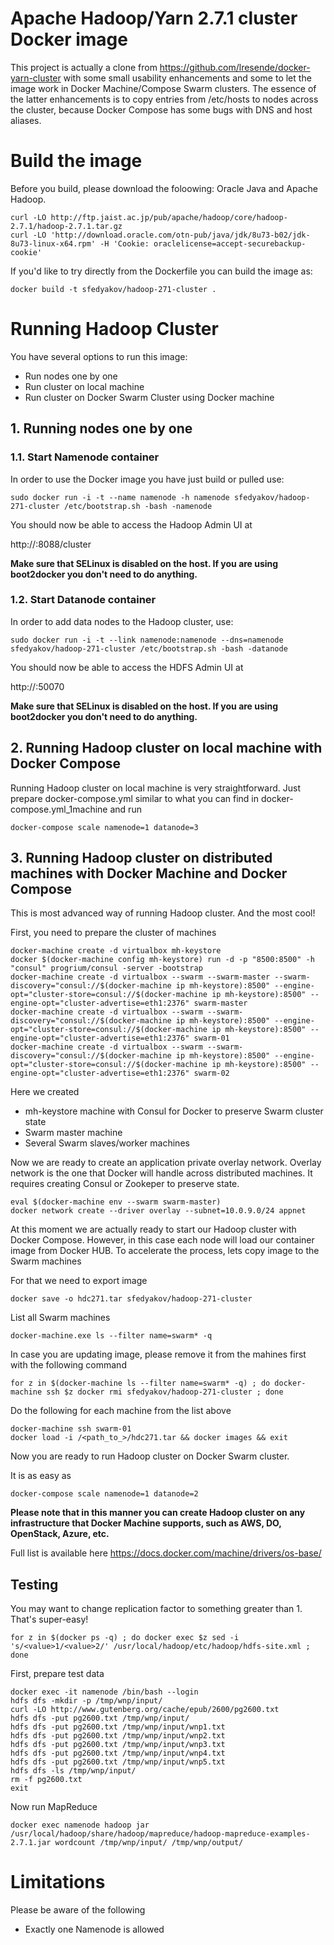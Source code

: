 # Apache Hadoop/Yarn 2.7.1 cluster Docker image
This project is actually a clone from https://github.com/lresende/docker-yarn-cluster with some small usability enhancements and some to let the image work in Docker Machine/Compose Swarm clusters. The essence of the latter enhancements is to copy entries from /etc/hosts to nodes across the cluster, because Docker Compose has some bugs with DNS and host aliases.

# Build the image
Before you build, please download the foloowing: Oracle Java and Apache Hadoop.

```
curl -LO http://ftp.jaist.ac.jp/pub/apache/hadoop/core/hadoop-2.7.1/hadoop-2.7.1.tar.gz
curl -LO 'http://download.oracle.com/otn-pub/java/jdk/8u73-b02/jdk-8u73-linux-x64.rpm' -H 'Cookie: oraclelicense=accept-securebackup-cookie'
```

If you'd like to try directly from the Dockerfile you can build the image as:

```
docker build -t sfedyakov/hadoop-271-cluster .
```

# Running Hadoop Cluster
You have several options to run this image:
- Run nodes one by one
- Run cluster on local machine
- Run cluster on Docker Swarm Cluster using Docker machine

## 1. Running nodes one by one
### 1.1. Start Namenode container

In order to use the Docker image you have just build or pulled use:

```
sudo docker run -i -t --name namenode -h namenode sfedyakov/hadoop-271-cluster /etc/bootstrap.sh -bash -namenode
```

You should now be able to access the Hadoop Admin UI at

http://<host>:8088/cluster

**Make sure that SELinux is disabled on the host. If you are using boot2docker you don't need to do anything.**

### 1.2. Start Datanode container

In order to add data nodes to the Hadoop cluster, use:

```
sudo docker run -i -t --link namenode:namenode --dns=namenode sfedyakov/hadoop-271-cluster /etc/bootstrap.sh -bash -datanode
```

You should now be able to access the HDFS Admin UI at

http://<host>:50070

**Make sure that SELinux is disabled on the host. If you are using boot2docker you don't need to do anything.**

## 2. Running Hadoop cluster on local machine with Docker Compose
Running Hadoop cluster on local machine is very straightforward. Just prepare docker-compose.yml similar to what you can find in docker-compose.yml_1machine and run

```
docker-compose scale namenode=1 datanode=3
```

## 3. Running Hadoop cluster on distributed machines with Docker Machine and Docker Compose
This is most advanced way of running Hadoop cluster. And the most cool!

First, you need to prepare the cluster of machines

```
docker-machine create -d virtualbox mh-keystore
docker $(docker-machine config mh-keystore) run -d -p "8500:8500" -h "consul" progrium/consul -server -bootstrap
docker-machine create -d virtualbox --swarm --swarm-master --swarm-discovery="consul://$(docker-machine ip mh-keystore):8500" --engine-opt="cluster-store=consul://$(docker-machine ip mh-keystore):8500" --engine-opt="cluster-advertise=eth1:2376" swarm-master
docker-machine create -d virtualbox --swarm --swarm-discovery="consul://$(docker-machine ip mh-keystore):8500" --engine-opt="cluster-store=consul://$(docker-machine ip mh-keystore):8500" --engine-opt="cluster-advertise=eth1:2376" swarm-01
docker-machine create -d virtualbox --swarm --swarm-discovery="consul://$(docker-machine ip mh-keystore):8500" --engine-opt="cluster-store=consul://$(docker-machine ip mh-keystore):8500" --engine-opt="cluster-advertise=eth1:2376" swarm-02
```

Here we created
- mh-keystore machine with Consul for Docker to preserve Swarm cluster state
- Swarm master machine
- Several Swarm slaves/worker machines

Now we are ready to create an application private overlay network. Overlay network is the one that Docker will handle across distributed machines. It requires creating Consul or Zookeper to preserve state.

```
eval $(docker-machine env --swarm swarm-master)
docker network create --driver overlay --subnet=10.0.9.0/24 appnet
```

At this moment we are actually ready to start our Hadoop cluster with Docker Compose. However, in this case each node will load our container image from Docker HUB. To accelerate the process, lets copy image to the Swarm machines

For that we need to export image

```
docker save -o hdc271.tar sfedyakov/hadoop-271-cluster
```

List all Swarm machines

```
docker-machine.exe ls --filter name=swarm* -q
```

In case you are updating image, please remove it from the mahines first with the following command

```
for z in $(docker-machine ls --filter name=swarm* -q) ; do docker-machine ssh $z docker rmi sfedyakov/hadoop-271-cluster ; done
```


Do the following for each machine from the list above

```
docker-machine ssh swarm-01
docker load -i /<path_to_>/hdc271.tar && docker images && exit
```

Now you are ready to run Hadoop cluster on Docker Swarm cluster.

It is as easy as

```
docker-compose scale namenode=1 datanode=2
```

**Please note that in this manner you can create Hadoop cluster on any infrastructure that Docker Machine supports, such as AWS, DO, OpenStack, Azure, etc.**

Full list is available here https://docs.docker.com/machine/drivers/os-base/

## Testing

You may want to change replication factor to something greater than 1. That's super-easy!

```
for z in $(docker ps -q) ; do docker exec $z sed -i 's/<value>1/<value>2/' /usr/local/hadoop/etc/hadoop/hdfs-site.xml ; done
```


First, prepare test data

```
docker exec -it namenode /bin/bash --login
hdfs dfs -mkdir -p /tmp/wnp/input/ 
curl -LO http://www.gutenberg.org/cache/epub/2600/pg2600.txt 
hdfs dfs -put pg2600.txt /tmp/wnp/input/ 
hdfs dfs -put pg2600.txt /tmp/wnp/input/wnp1.txt 
hdfs dfs -put pg2600.txt /tmp/wnp/input/wnp2.txt 
hdfs dfs -put pg2600.txt /tmp/wnp/input/wnp3.txt 
hdfs dfs -put pg2600.txt /tmp/wnp/input/wnp4.txt 
hdfs dfs -put pg2600.txt /tmp/wnp/input/wnp5.txt 
hdfs dfs -ls /tmp/wnp/input/
rm -f pg2600.txt
exit
```


Now run MapReduce

```
docker exec namenode hadoop jar /usr/local/hadoop/share/hadoop/mapreduce/hadoop-mapreduce-examples-2.7.1.jar wordcount /tmp/wnp/input/ /tmp/wnp/output/
```

# Limitations
Please be aware of the following
- Exactly one Namenode is allowed

